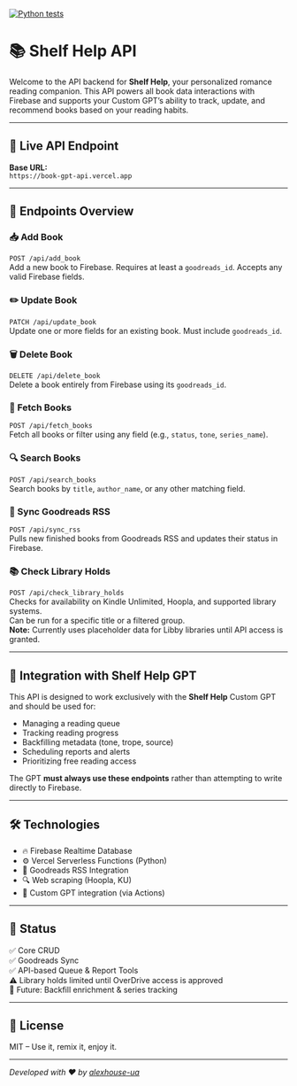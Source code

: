 [![Python tests](https://github.com/alexhouse-ua/book-gpt-api/actions/workflows/python-tests.yml/badge.svg)](https://github.com/alexhouse-ua/book-gpt-api/actions/workflows/python-tests.yml)

# 📚 Shelf Help API

Welcome to the API backend for **Shelf Help**, your personalized romance reading companion. This API powers all book data interactions with Firebase and supports your Custom GPT’s ability to track, update, and recommend books based on your reading habits.

---

## 🔗 Live API Endpoint

**Base URL:**  
`https://book-gpt-api.vercel.app`

---

## 🚀 Endpoints Overview

### 📥 Add Book
`POST /api/add_book`  
Add a new book to Firebase. Requires at least a `goodreads_id`. Accepts any valid Firebase fields.

### ✏️ Update Book
`PATCH /api/update_book`  
Update one or more fields for an existing book. Must include `goodreads_id`.

### 🗑 Delete Book
`DELETE /api/delete_book`  
Delete a book entirely from Firebase using its `goodreads_id`.

### 🔎 Fetch Books
`POST /api/fetch_books`  
Fetch all books or filter using any field (e.g., `status`, `tone`, `series_name`).

### 🔍 Search Books
`POST /api/search_books`  
Search books by `title`, `author_name`, or any other matching field.

### 🔄 Sync Goodreads RSS
`POST /api/sync_rss`  
Pulls new finished books from Goodreads RSS and updates their status in Firebase.

### 📚 Check Library Holds
`POST /api/check_library_holds`  
Checks for availability on Kindle Unlimited, Hoopla, and supported library systems.  
Can be run for a specific title or a filtered group.  
**Note:** Currently uses placeholder data for Libby libraries until API access is granted.

---

## 🧠 Integration with Shelf Help GPT

This API is designed to work exclusively with the **Shelf Help** Custom GPT and should be used for:

- Managing a reading queue
- Tracking reading progress
- Backfilling metadata (tone, trope, source)
- Scheduling reports and alerts
- Prioritizing free reading access

The GPT **must always use these endpoints** rather than attempting to write directly to Firebase.

---

## 🛠 Technologies

- 🔥 Firebase Realtime Database
- ⚙️ Vercel Serverless Functions (Python)
- 📡 Goodreads RSS Integration
- 🔍 Web scraping (Hoopla, KU)  
- 🧠 Custom GPT integration (via Actions)

---

## 🧪 Status

✅ Core CRUD  
✅ Goodreads Sync  
✅ API-based Queue & Report Tools  
⚠️ Library holds limited until OverDrive access is approved  
🚧 Future: Backfill enrichment & series tracking

---

## 📖 License

MIT – Use it, remix it, enjoy it.

---

_Developed with ❤️ by [alexhouse-ua](https://github.com/alexhouse-ua)_
